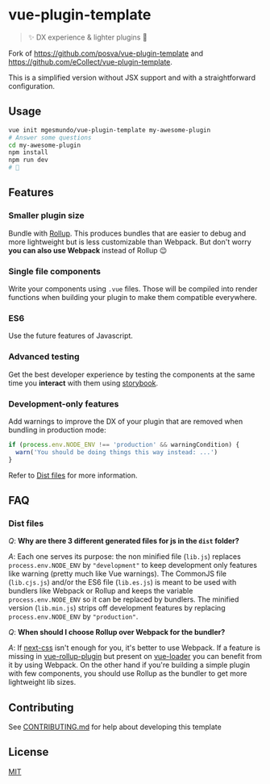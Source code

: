 # vue-plugin-template

> ✨ DX experience & lighter plugins 🚀

Fork of https://github.com/posva/vue-plugin-template and https://github.com/eCollect/vue-plugin-template.

This is a simplified version without JSX support and with a straightforward configuration.

## Usage

```bash
vue init mgesmundo/vue-plugin-template my-awesome-plugin
# Answer some questions
cd my-awesome-plugin
npm install
npm run dev
# 🎉
```

## Features

### Smaller plugin size
Bundle with [Rollup](https://github.com/rollup/rollup). This produces bundles
that are easier to debug and more lightweight but is less customizable than
Webpack. But don't worry **you can also use Webpack** instead of Rollup 😉

### Single file components
Write your components using `.vue` files. Those will be compiled into render
functions when building your plugin to make them compatible everywhere.

### ES6
Use the future features of Javascript.

### Advanced testing
Get the best developer experience by testing the components at the same
time you **interact** with them using [storybook](https://storybook.js.org/basics/guide-vue/).

### Development-only features
Add warnings to improve the DX of your plugin that are removed when bundling in
production mode:

```js
if (process.env.NODE_ENV !== 'production' && warningCondition) {
  warn('You should be doing things this way instead: ...')
}
```
Refer to [Dist files](#dist-files) for more information.

## FAQ

### Dist files

_Q_: **Why are there 3 different generated files for js in the `dist` folder?**

_A_: Each one serves its purpose: the non minified file (`lib.js`) replaces `process.env.NODE_ENV` by `"development"` to keep development only features like warning (pretty much like Vue warnings). The CommonJS file (`lib.cjs.js`) and/or the ES6 file (`lib.es.js`) is meant to be used with bundlers like Webpack or Rollup and keeps the variable `process.env.NODE_ENV` so it can be replaced by bundlers. The minified version (`lib.min.js`) strips off development features by replacing `process.env.NODE_ENV` by `"production"`.

_Q_: **When should I choose Rollup over Webpack for the bundler?**

_A_: If [next-css](http://cssnext.io/) isn't enough for you, it's better to use
Webpack. If a feature is missing
in [vue-rollup-plugin](https://github.com/vuejs/rollup-plugin-vue) but present
on [vue-loader](https://github.com/vuejs/vue-loader/) you can benefit from it by
using Webpack. On the other hand if you're building a simple plugin with few
components, you should use Rollup as the bundler to get more lightweight lib
sizes.

## Contributing

See [CONTRIBUTING.md](CONTRIBUTING.md) for help about developing this template

## License

[MIT](http://opensource.org/licenses/MIT)
